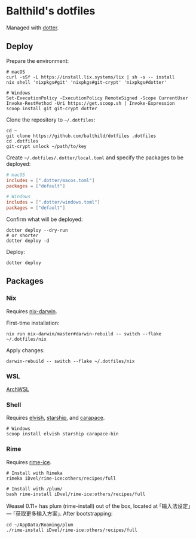 # Balthild's dotfiles

Managed with [dotter](https://github.com/SuperCuber/dotter).

## Deploy

Prepare the environment:

```shell
# macOS
curl -sSf -L https://install.lix.systems/lix | sh -s -- install
nix shell 'nixpkgs#git' 'nixpkgs#git-crypt' 'nixpkgs#dotter'
```

```shell
# Windows
Set-ExecutionPolicy -ExecutionPolicy RemoteSigned -Scope CurrentUser
Invoke-RestMethod -Uri https://get.scoop.sh | Invoke-Expression
scoop install git git-crypt dotter
```

Clone the repository to `~/.dotfiles`:

```shell
cd ~
git clone https://github.com/balthild/dotfiles .dotfiles
cd .dotfiles
git-crypt unlock ~/path/to/key
```

Create `~/.dotfiles/.dotter/local.toml` and specify the packages to be deployed:

```toml
# macOS
includes = [".dotter/macos.toml"]
packages = ["default"]
```

```toml
# Windows
includes = [".dotter/windows.toml"]
packages = ["default"]
```

Confirm what will be deployed:

```shell
dotter deploy --dry-run
# or shorter
dotter deploy -d
```

Deploy:

```shell
dotter deploy
```

## Packages

### Nix

Requires [nix-darwin](https://github.com/LnL7/nix-darwin).

First-time installation:

```shell
nix run nix-darwin/master#darwin-rebuild -- switch --flake ~/.dotfiles/nix
```

Apply changes:

```shell
darwin-rebuild -- switch --flake ~/.dotfiles/nix
```

### WSL

[ArchWSL](https://github.com/yuk7/ArchWSL)

### Shell

Requires [elvish](https://github.com/elves/elvish), [starship](https://github.com/starship/starship), and [carapace](https://github.com/rsteube/carapace-bin).

```shell
# Windows
scoop install elvish starship carapace-bin
```

### Rime

Requires [rime-ice](https://github.com/iDvel/rime-ice).

```shell
# Install with Rimeka
rimeka iDvel/rime-ice:others/recipes/full

# Install with /plum/
bash rime-install iDvel/rime-ice:others/recipes/full
```

Weasel 0.11+ has plum (rime-install) out of the box, located at ｢输入法设定｣ — ｢获取更多输入方案｣. After bootstrapping:

```shell
cd ~/AppData/Roaming/plum
./rime-install iDvel/rime-ice:others/recipes/full
```
